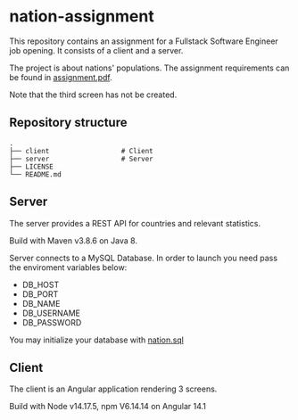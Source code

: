 # nation-assignment

This repository contains an assignment for a Fullstack Software Engineer job opening. It consists of a client and a server. 

The project is about nations' populations. The assignment requirements can be found in [assignment.pdf](https://github.com/Elizakats/nation-assignment/blob/main/assignment.pdf).

Note that the third screen has not be created.

## Repository structure
```
.
├── client                  # Client
├── server                  # Server
├── LICENSE
└── README.md
```
## Server
The server provides a REST API for countries and relevant statistics.

Build with Maven v3.8.6 on Java 8.

Server connects to a MySQL Database. In order to launch you need pass the enviroment variables below:
- DB_HOST
- DB_PORT
- DB_NAME
- DB_USERNAME
- DB_PASSWORD

You may initialize your database with [nation.sql](https://github.com/Elizakats/nation-assignment/blob/main/server/docs/nation.sql)

## Client
The client is an Angular application rendering 3 screens. 

Build with Node v14.17.5, npm V6.14.14 on Angular 14.1
